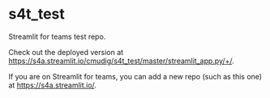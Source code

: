 # s4t_test

Streamlit for teams test repo.

Check out the deployed version at https://s4a.streamlit.io/cmudig/s4t_test/master/streamlit_app.py/+/. 

If you are on Streamlit for teams, you can add a new repo (such as this one) at https://s4a.streamlit.io/. 
 
